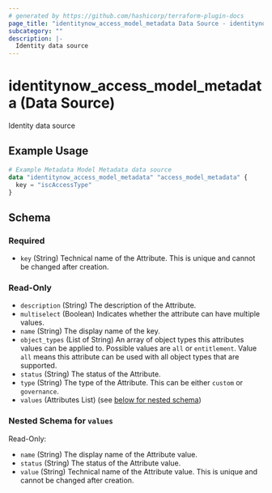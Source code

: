```yaml
---
# generated by https://github.com/hashicorp/terraform-plugin-docs
page_title: "identitynow_access_model_metadata Data Source - identitynow"
subcategory: ""
description: |-
  Identity data source
---
```


# identitynow_access_model_metadata (Data Source)

Identity data source

## Example Usage

```terraform
# Example Metadata Model Metadata data source
data "identitynow_access_model_metadata" "access_model_metadata" {
  key = "iscAccessType"
}
```

<!-- schema generated by tfplugindocs -->
## Schema

### Required

- `key` (String) Technical name of the Attribute. This is unique and cannot be changed after creation.

### Read-Only

- `description` (String) The description of the Attribute.
- `multiselect` (Boolean) Indicates whether the attribute can have multiple values.
- `name` (String) The display name of the key.
- `object_types` (List of String) An array of object types this attributes values can be applied to. Possible values are `all` or `entitlement`. Value `all` means this attribute can be used with all object types that are supported.
- `status` (String) The status of the Attribute.
- `type` (String) The type of the Attribute. This can be either `custom` or `governance`.
- `values` (Attributes List) (see [below for nested schema](#nestedatt--values))

<a id="nestedatt--values"></a>
### Nested Schema for `values`

Read-Only:

- `name` (String) The display name of the Attribute value.
- `status` (String) The status of the Attribute value.
- `value` (String) Technical name of the Attribute value. This is unique and cannot be changed after creation.
